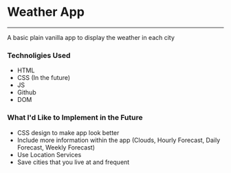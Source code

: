 # Weather App
___
A basic plain vanilla app to display the weather in each city

### Technoligies Used
- HTML 
- CSS (In the future)
- JS
- Github
- DOM

### What I'd Like to Implement in the Future
- CSS design to make app look better
- Include more information within the app (Clouds, Hourly Forecast, Daily Forecast, Weekly Forecast)
- Use Location Services
- Save cities that you live at and frequent